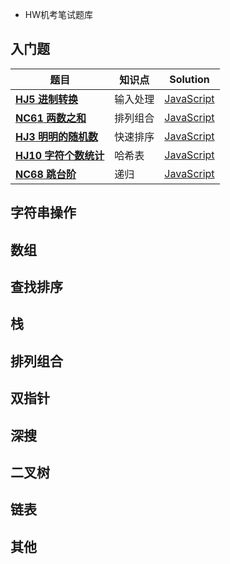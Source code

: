 - HW机考笔试题库

## 入门题

| 题目                                                         | 知识点   | Solution                                        |
| ------------------------------------------------------------ | -------- | ----------------------------------------------- |
| [**HJ5** **进制转换**](https://www.nowcoder.com/practice/8f3df50d2b9043208c5eed283d1d4da6?tpId=37&tqId=21228&rp=1&ru=/exam/oj/ta&qru=/exam/oj/ta&sourceUrl=%2Fexam%2Foj%2Fta%3FtpId%3D37&difficulty=undefined&judgeStatus=undefined&tags=&title=) | 输入处理 | [JavaScript](./入门题/HJ5/javascript-solution)  |
| [**NC61** **两数之和**](https://www.nowcoder.com/practice/20ef0972485e41019e39543e8e895b7f?tpId=188&&tqId=37022&rp=1&ru=/activity/oj&qru=/ta/job-code-high-week/question-ranking) | 排列组合 | [JavaScript](./入门题/NC61/javascript-solution) |
| [**HJ3** **明明的随机数**](https://www.nowcoder.com/practice/3245215fffb84b7b81285493eae92ff0?tpId=37&tqId=21226&rp=1&ru=/ta/huawei&qru=/ta/huawei&difficulty=&judgeStatus=&tags=/question-ranking) | 快速排序 | [JavaScript](./入门题/HJ3/javascript-solution)  |
| [**HJ10** **字符个数统计**](https://www.nowcoder.com/practice/eb94f6a5b2ba49c6ac72d40b5ce95f50?tpId=37&rp=1&ru=%2Fexam%2Foj%2Fta&qru=%2Fexam%2Foj%2Fta&sourceUrl=%2Fexam%2Foj%2Fta%3FtpId%3D37&difficulty=&judgeStatus=&tags=&title=&gioEnter=menu) | 哈希表   | [JavaScript](./入门题/HJ10/javascript-solution) |
| [**NC68** **跳台阶**](https://www.nowcoder.com/practice/8c82a5b80378478f9484d87d1c5f12a4?tpId=188&rp=1&ru=%2Factivity%2Foj&qru=%2Fta%2Fjob-code-high-week%2Fquestion-ranking&difficulty=&judgeStatus=&tags=&title=68&sourceUrl=&gioEnter=menu) | 递归     | [JavaScript](./入门题/NC68/javascript-solution) |

## 字符串操作

## 数组

## 查找排序

## 栈

## 排列组合

## 双指针

## 深搜

## 二叉树

## 链表

## 其他

